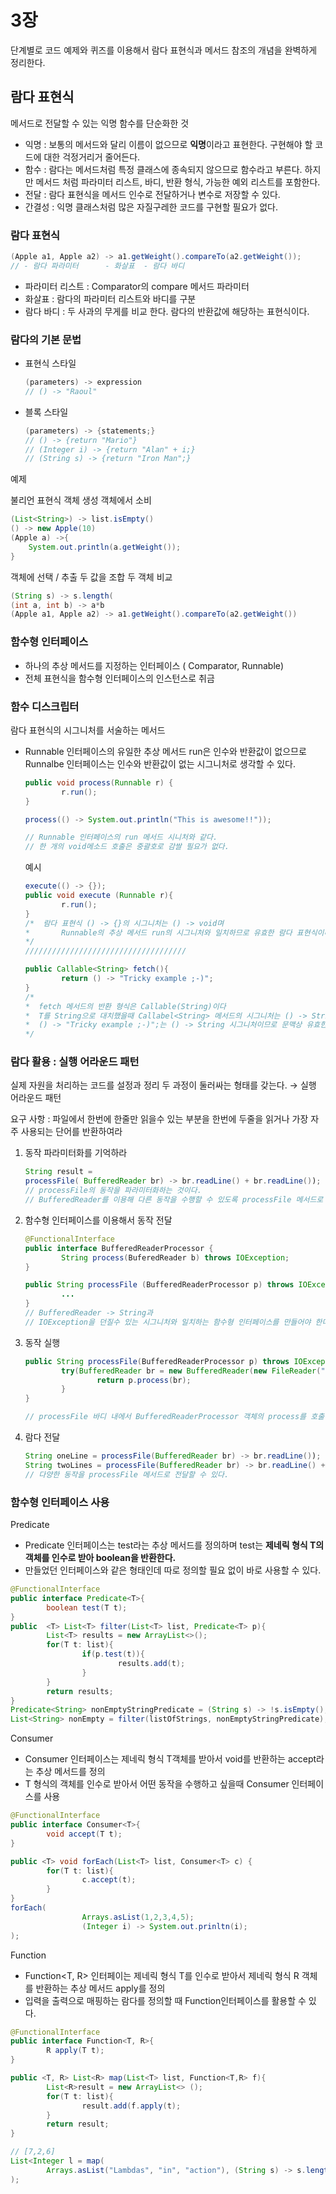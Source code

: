 # 3장

단계별로 코드 예제와 퀴즈를 이용해서 람다 표현식과 메서드 참조의 개념을 완벽하게 정리한다.

## 람다 표현식

메서드로 전달할 수 있는 익명 함수를 단순화한 것

- 익명 : 보통의 메서드와 달리 이름이 없으므로 **익명**이라고 표현한다. 구현해야 할 코드에 대한 걱정거리거 줄어든다.
- 함수 : 람다는 메서드처럼 특정 클래스에 종속되지 않으므로 함수라고 부른다. 하지만 메서드 처럼 파라미터 리스트, 바디, 반환 형식, 가능한 예외 리스트를 포함한다.
- 전달 : 람다 표현식을 메서드 인수로 전달하거나 변수로 저장할 수 있다.
- 간결성 : 익명 클래스처럼 많은 자질구레한 코드를 구현할 필요가 없다.

### 람다 표현식

```java
(Apple a1, Apple a2) -> a1.getWeight().compareTo(a2.getWeight());
// - 람다 파라미터      - 화살표  - 람다 바디
```

- 파라미터 리스트 : Comparator의 compare 메서드 파라미터
- 화살표 : 람다의 파라미터 리스트와 바디를 구분
- 람다 바디 : 두 사과의 무게를 비교 한다. 람다의 반환값에 해당하는 표현식이다.

### 람다의 기본 문법

- 표현식 스타일
    
    ```java
    (parameters) -> expression
    // () -> "Raoul"
    ```
    
- 블록 스타일
    
    ```java
    (parameters) -> {statements;}
    // () -> {return "Mario"}
    // (Integer i) -> {return "Alan" + i;}
    // (String s) -> {return "Iron Man";}
    ```
    

예제

불리언 표현식 객체 생성 객체에서 소비

```java
(List<String>) -> list.isEmpty()
() -> new Apple(10)
(Apple a) ->{
	System.out.println(a.getWeight());
}
```

객체에 선택 / 추출 두 값을 조합 두 객체 비교

```java
(String s) -> s.length(
(int a, int b) -> a*b
(Apple a1, Apple a2) -> a1.getWeight().compareTo(a2.getWeight())
```

### 함수형 인터페이스

- 하나의 추상 메서드를 지정하는 인터페이스 ( Comparator, Runnable)
- 전체 표현식을 함수형 인터페이스의 인스턴스로 취금

### 함수 디스크립터

람다 표현식의 시그니처를 서술하는 메서드

- Runnable 인터페이스의 유일한 추상 메서드 run은 인수와 반환값이 없으므로 Runnalbe 인터페이스는 인수와 반환값이 없는 시그니처로 생각할 수 있다.
    
    ```java
    public void process(Runnable r) {
    		r.run();
    }
    
    process(() -> System.out.println("This is awesome!!"));
    
    // Runnable 인터페이스의 run 메서드 시니처와 같다.
    // 한 개의 void메소드 호출은 중괄호로 감쌀 필요가 없다.
    ```
    
    예시
    
    ```java
    execute(() -> {});
    public void execute (Runnable r){
    		r.run();
    }
    /*  람다 표현식 () -> {}의 시그니처는 () -> void며 
    *		Runnable의 추상 메서드 run의 시그니처와 일치하므로 유효한 람다 표현식이다.
    */
    ////////////////////////////////////
    
    public Callable<String> fetch(){
    		return () -> "Tricky example ;-)";
    }
    /*
    *  fetch 메서드의 반환 형식은 Callable(String)이다
    *  T를 String으로 대치했을때 Callabel<String> 메서드의 시그니처는 () -> String이 된다.
    *  () -> "Tricky example ;-)";는 () -> String 시그니처이므로 문맥상 유효한 람다 표현식이다.
    */
    ```
    

### 람다 활용 : 실행 어라운드 패턴

실제 자원을 처리하는 코드를 설정과 정리 두 과정이 둘러싸는 형태를 갖는다. → 실행 어라운드 패턴

요구 사항 : 파일에서 한번에 한줄만 읽을수 있는 부분을 한번에 두줄을 읽거나 가장 자주 사용되는 단어를 반환하여라

1. 동작 파라미터화를 기억하라
    
    ```java
    String result = 
    processFile( BufferedReader br) -> br.readLine() + br.readLine());
    // processFile의 동작을 파라미터화하는 것이다.
    // BufferedReader를 이용해 다른 동작을 수행할 수 있도록 processFile 메서드로 동작을 전달해야 한다.
    ```
    
2. 함수형 인터페이스를 이용해서 동작 전달
    
    ```java
    @FunctionalInterface
    public interface BufferedReaderProcessor {
    		String process(BuferedReader b) throws IOException;
    }
    
    public String processFile (BufferedReaderProcessor p) throws IOException{
    		...
    }
    // BufferedReader -> String과 
    // IOException을 던질수 있는 시그니처와 일치하는 함수형 인터페이스를 만들어야 한다.
    ```
    
3. 동작 실행
    
    ```java
    public String processFile(BufferedReaderProcessor p) throws IOException{
    		try(BufferedReader br = new BufferedReader(new FileReader("data.txt"))){
    				return p.process(br);
    		}
    }
    
    // processFile 바디 내에서 BufferedReaderProcessor 객체의 process를 호출 할 수 있다.
    ```
    
4. 람다 전달
    
    ```java
    String oneLine = processFile(BufferedReader br) -> br.readLine());
    String twoLines = processFile(BufferedReader br) -> br.readLine() + br.readLine());
    // 다양한 동작을 processFile 메서드로 전달할 수 있다.
    ```
    

### 함수형 인터페이스 사용

Predicate

- Predicate<T> 인터페이스는 test라는 추상 메서드를 정의하며 test는 **제네릭 형식 T의 객체를 인수로 받아 boolean을 반환한다.**
- 만들었던 인터페이스와 같은 형태인데 따로 정의할 필요 없이 바로 사용할 수 있다.

```java
@FunctionalInterface
public interface Predicate<T>{
		boolean test(T t);
}
public  <T> List<T> filter(List<T> list, Predicate<T> p){
		List<T> results = new ArrayList<>();
		for(T t: list){
				if(p.test(t)){
						results.add(t);
				}
		}
		return results;
}
Predicate<String> nonEmptyStringPredicate = (String s) -> !s.isEmpty();
List<String> nonEmpty = filter(listOfStrings, nonEmptyStringPredicate);
```

Consumer

- Consumer<T> 인터페이스는 제네릭 형식 T객체를 받아서 void를 반환하는 accept라는 추상 메서드를 정의
- T 형식의 객체를 인수로 받아서 어떤 동작을 수행하고 싶을때 Consumer 인터페이스를 사용

```java
@FunctionalInterface
public interface Consumer<T>{
		void accept(T t);
}

public <T> void forEach(List<T> list, Consumer<T> c) {
		for(T t: list){
				c.accept(t);
		}
}
forEach(
				Arrays.asList(1,2,3,4,5);
				(Integer i) -> System.out.prinltn(i);
);

```

Function

- Function<T, R> 인터페이는 제네릭 형식 T를 인수로 받아서 제네릭 형식 R 객체를 반환하는 추상 메서드 apply를 정의
- 입력을 출력으로 매핑하는 람다를 정의할 때 Function인터페이스를 활용할 수 있다.

```java
@FunctionalInterface
public interface Function<T, R>{
		R apply(T t);
}

public <T, R> List<R> map(List<T> list, Function<T,R> f){
		List<R>result = new ArrayList<> ();
		for(T t: list){
				result.add(f.apply(t);
		}
		return result;
}

// [7,2,6]
List<Integer l = map(
		Arrays.asList("Lambdas", "in", "action"), (String s) -> s.length();
);
```